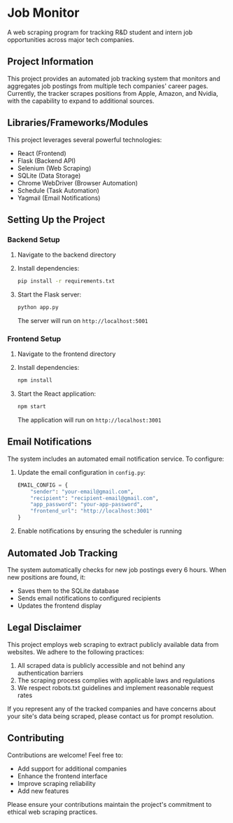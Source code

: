 # Job Monitor

A web scraping program for tracking R&D student and intern job opportunities across major tech companies.

## Project Information

This project provides an automated job tracking system that monitors and aggregates job postings from multiple tech companies' career pages. Currently, the tracker scrapes positions from Apple, Amazon, and Nvidia, with the capability to expand to additional sources.

## Libraries/Frameworks/Modules

This project leverages several powerful technologies:

- React (Frontend)
- Flask (Backend API)
- Selenium (Web Scraping)
- SQLite (Data Storage)
- Chrome WebDriver (Browser Automation)
- Schedule (Task Automation)
- Yagmail (Email Notifications)

## Setting Up the Project

### Backend Setup

1. Navigate to the backend directory
2. Install dependencies:
   
   ```bash
   pip install -r requirements.txt
   ```
4. Start the Flask server:
   ```bash
   python app.py
   ```
   The server will run on `http://localhost:5001`

### Frontend Setup

1. Navigate to the frontend directory
2. Install dependencies:
   
   ```bash
   npm install
   ```
4. Start the React application:
   
   ```bash
   npm start
   ```
   The application will run on `http://localhost:3001`

## Email Notifications

The system includes an automated email notification service. To configure:

1. Update the email configuration in `config.py`:
   
   ```python
   EMAIL_CONFIG = {
       "sender": "your-email@gmail.com",
       "recipient": "recipient-email@gmail.com",
       "app_password": "your-app-password",
       "frontend_url": "http://localhost:3001"
   }
   ```
3. Enable notifications by ensuring the scheduler is running

## Automated Job Tracking

The system automatically checks for new job postings every 6 hours. When new positions are found, it:
- Saves them to the SQLite database
- Sends email notifications to configured recipients
- Updates the frontend display

## Legal Disclaimer

This project employs web scraping to extract publicly available data from websites. We adhere to the following practices:

1. All scraped data is publicly accessible and not behind any authentication barriers
2. The scraping process complies with applicable laws and regulations
3. We respect robots.txt guidelines and implement reasonable request rates

If you represent any of the tracked companies and have concerns about your site's data being scraped, please contact us for prompt resolution.

## Contributing

Contributions are welcome! Feel free to:
- Add support for additional companies
- Enhance the frontend interface
- Improve scraping reliability
- Add new features

Please ensure your contributions maintain the project's commitment to ethical web scraping practices.
